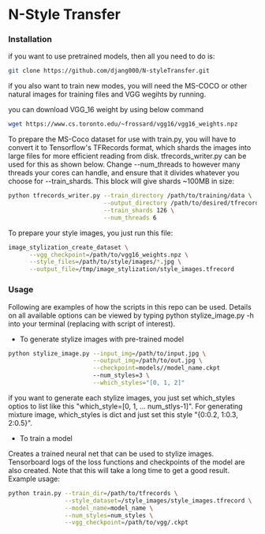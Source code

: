 # N-Style Transfer

### Installation
if you want to use pretrained models, then all you need to do is:
```sh
git clone https://github.com/djang000/N-styleTransfer.git
```

if you also want to train new modes, you will need the MS-COCO or other natural images for training files and VGG wegihts by running.

you can download VGG_16 weight by using below command
```sh
wget https://www.cs.toronto.edu/~frossard/vgg16/vgg16_weights.npz
```
To prepare the MS-Coco dataset for use with train.py, you will have to convert it to Tensorflow's TFRecords format, which shards the images into large files for more efficient reading from disk. tfrecords_writer.py can be used for this as shown below. Change --num_threads to however many threads your cores can handle, and ensure that it divides whatever you choose for --train_shards. This block will give shards ~100MB in size:
```sh
python tfrecords_writer.py --train_directory /path/to/training/data \
                           --output_directory /path/to/desired/tfrecords/location \
                           --train_shards 126 \
                           --num_threads 6 
```

To prepare your style images, you just run this file:
```sh
image_stylization_create_dataset \
      --vgg_checkpoint=/path/to/vgg16_weights.npz \
      --style_files=/path/to/style/images/*.jpg \
      --output_file=/tmp/image_stylization/style_images.tfrecord
```


### Usage

Following are examples of how the scripts in this repo can be used. Details on all available options can be viewed by typing python stylize_image.py -h into your terminal (replacing with script of interest).

- To generate stylize images with pre-trained model

```sh
python stylize_image.py --input_img=/path/to/input.jpg \
                        --output_img=/path/to/out.jpg \
                        --checkpoint=models//model_name.ckpt
                        --num_styles=3 \
                        --which_styles="[0, 1, 2]"
```	
if you want to generate each stylize images, you just set which_styles optios to list like this "which_style=[0, 1, ... num_stlys-1]".
For generating mixture image, which_styles is dict and just set this style "{0:0.2, 1:0.3, 2:0.5}".

- To train a model

Creates a trained neural net that can be used to stylize images. Tensorboard logs of the loss functions and checkpoints of the model are also created. Note that this will take a long time to get a good result. Example usage:
```sh
python train.py --train_dir=/path/to/tfrecords \
                --style_dataset=/style_images/style_images.tfrecord \
                --model_name=model_name \
                --num_styles=num_styles \
                --vgg_checkpoint=/path/to/vgg/.ckpt
```


